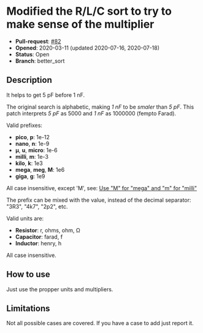 # Modified the R/L/C sort to try to make sense of the multiplier

- **Pull-request**: [#82](https://github.com/SchrodingersGat/KiBoM/pull/82)
- **Opened**: 2020-03-11 (updated 2020-07-16, 2020-07-18)
- **Status**: Open
- **Branch**: better_sort

## Description

It helps to get 5 pF before 1 nF.

The original search is alphabetic, making *1 nF* to be *smaler* than *5 pF*.
This patch interprets *5 pF* as 5000 and *1 nF* as 1000000 (fempto Farad).

Valid prefixes:

- **pico**, **p**: 1e-12
- **nano**, **n**: 1e-9
- **μ**, **u**, **micro**: 1e-6
- **milli**, **m**: 1e-3
- **kilo**, **k**: 1e3
- **mega**, **meg**, **M**: 1e6
- **giga**, **g**: 1e9

All case insensitive, except 'M', see: [Use "M" for "mega" and "m" for "milli"](Fork_PRs/Mega_prefix.md)

The prefix can be mixed with the value, instead of the decimal separator: "3R3", "4k7", "2p2", etc.

Valid units are:

- **Resistor**: r, ohms, ohm, Ω
- **Capacitor**: farad, f
- **Inductor**: henry, h

All case insensitive.

## How to use

Just use the propper units and multipliers.

## Limitations

Not all possible cases are covered. If you have a case to add just report it.
